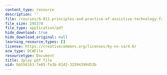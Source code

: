 ```yaml
---
content_type: resource
description: ''
file: /courses/6-811-principles-and-practice-of-assistive-technology-fall-2014/bb5561637e65fe3b814233594390d53b_x18bMLW4eO4.pdf
file_size: 195374
file_type: application/pdf
hide_download: true
hide_download_original: null
learning_resource_types: []
license: https://creativecommons.org/licenses/by-nc-sa/4.0/
ocw_type: OCWFile
resourcetype: Document
title: 3play pdf file
uid: bb556163-7e65-fe3b-8142-33594390d53b
---
```


